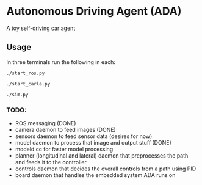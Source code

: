 # Autonomous Driving Agent (ADA)
A toy self-driving car agent

## Usage
In three terminals run the following in each:
```
./start_ros.py
```

```
./start_carla.py
```

```
./sim.py
```

### TODO:
- ROS messaging (DONE)
- camera daemon to feed images  (DONE)
- sensors daemon to feed sensor data (desires for now)
- model daemon to process that image and output stuff (DONE)
- modeld.cc for faster model processing
- planner (longitudinal and lateral) daemon that preprocesses the path and feeds it to the controller
- controls daemon that decides the overall controls from a path using PID
- board daemon that handles the embedded system ADA runs on

